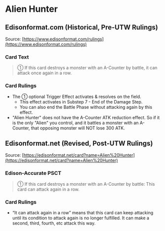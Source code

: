 # Alien Hunter

## Edisonformat.com (Historical, Pre-UTW Rulings)

Source: [https://www.edisonformat.com/rulings](https://www.edisonformat.com/rulings)

### Card Text

> ① If this card destroys a monster with an A-Counter by battle, it can attack once again in a row.

### Card Rulings

*   The ① optional Trigger Effect activates & resolves on the field.
    *   This effect activates in Substep 7 - End of the Damage Step.
    *   You can also end the Battle Phase without attacking again by this effect.
*   "Alien Hunter" does not have the A-Counter ATK reduction effect. So if it is the only "Alien" you control, and it battles a monster with an A-Counter, that opposing monster will NOT lose 300 ATK.

## Edisonformat.net (Revised, Post-UTW Rulings)

Source: [https://edisonformat.net/card?name=Alien%20Hunter](https://edisonformat.net/card?name=Alien%20Hunter)

### Edison-Accurate PSCT

> ① If this card destroys a monster with an A-Counter by battle: This card can attack again in a row.

### Card Rulings

*   “It can attack again in a row” means that this card can keep attacking until its condition to attack again is no longer fulfilled. It can make a second, third, fourth, etc attack this way.
            